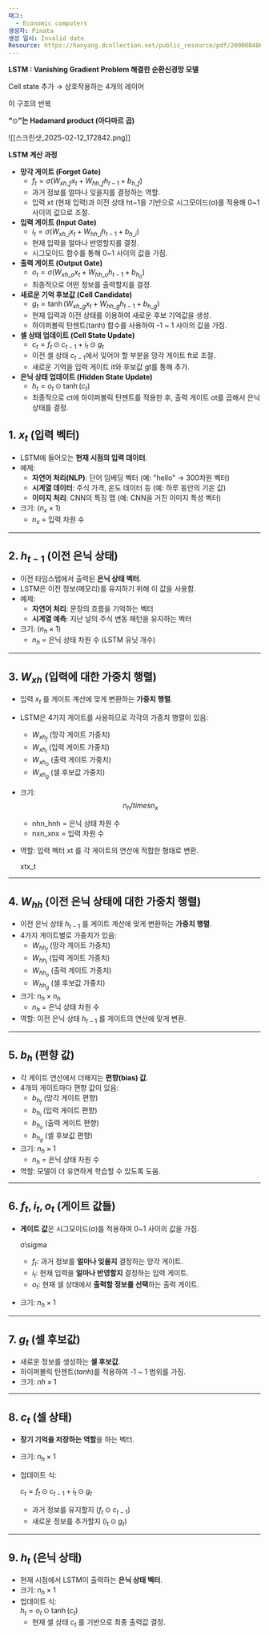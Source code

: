 ```yaml
---
태그:
  - Economic computers
생성자: Pinata
생성 일시: Invalid date
Resource: https://hanyang.dcollection.net/public_resource/pdf/200000486149_20250212172211.pdf
---
```

**LSTM : Vanishing Gradient Problem 해결한 순환신경망 모델**

Cell state 추가 → 상호작용하는 4개의 레이어

이 구조의 반복

  

**“**$\odot$**”는 Hadamard product (아다마르 곱)**

![[스크린샷_2025-02-12_172842.png]]

  

**LSTM 계산 과정**

- **망각 게이트 (Forget Gate)**
    - $f_t = \sigma (W_{xh\_f}x_t + W_{hh\_f} h_{t-1} + b_{h\_f})$
    - 과거 정보를 얼마나 잊을지를 결정하는 역할.
    - 입력 xt (현재 입력)과 이전 상태 ht−1을 기반으로 시그모이드(σ)를 적용해 0~1 사이의 값으로 조절.
- **입력 게이트 (Input Gate)**
    - $i_t = \sigma(W_{xh\_i} x_t + W_{hh\_i}h_{t-1} + b_{h\_i})$
    - 현재 입력을 얼마나 반영할지를 결정.
    - 시그모이드 함수를 통해 0~1 사이의 값을 가짐.
- **출력 게이트 (Output Gate)**
    - $o_t = \sigma(W_{xh\_o} x_t + W_{hh\_o} h_{t-1} + b_{h_o})$
    - 최종적으로 어떤 정보를 출력할지를 결정.
- **새로운 기억 후보값 (Cell Candidate)**
    - $g_t = \tanh(W_{xh\_g} x_t + W_{hh\_g}h_{t-1} + b_{h\_g})$
    - 현재 입력과 이전 상태를 이용하여 새로운 후보 기억값을 생성.
    - 하이퍼볼릭 탄젠트(tanh) 함수를 사용하여 -1 ~ 1 사이의 값을 가짐.
- **셀 상태 업데이트 (Cell State Update)**
    - $c_t = f_t \odot c_{t-1} + i_t \odot g_t$
    - 이전 셀 상태 $c_{t−1}$에서 잊어야 할 부분을 망각 게이트 ft로 조절.
    - 새로운 기억을 입력 게이트 it와 후보값 gt를 통해 추가.
- **은닉 상태 업데이트 (Hidden State Update)**
    - $h_t = o_t \odot \tanh (c_t)$
    - 최종적으로 ct에 하이퍼볼릭 탄젠트를 적용한 후, 출력 게이트 ot를 곱해서 은닉 상태를 결정.

  

## **1.** $x_t$ **(입력 벡터)**

- LSTM에 들어오는 **현재 시점의 입력 데이터**.
- 예제:
    - **자연어 처리(NLP)**: 단어 임베딩 벡터 (예: "hello" → 300차원 벡터)
    - **시계열 데이터**: 주식 가격, 온도 데이터 등 (예: 하루 동안의 기온 값)
    - **이미지 처리**: CNN의 특징 맵 (예: CNN을 거친 이미지 특성 벡터)
- 크기: $(n_x×1)$
    - $n_x$ = 입력 차원 수

---

## **2.** $h_{t-1}$ **(이전 은닉 상태)**

- 이전 타임스텝에서 출력된 **은닉 상태 벡터**.
- LSTM은 이전 정보(메모리)를 유지하기 위해 이 값을 사용함.
- 예제:
    - **자연어 처리**: 문장의 흐름을 기억하는 벡터
    - **시계열 예측**: 지난 날의 주식 변동 패턴을 유지하는 벡터
- 크기: $(n_h \times 1)$
    - $n_h$ = 은닉 상태 차원 수 (LSTM 유닛 개수)

---

## **3.** $W_{xh}$ **(입력에 대한 가중치 행렬)**

- 입력 $x_t$ 를 게이트 계산에 맞게 변환하는 **가중치 행렬**.
- LSTM은 4가지 게이트를 사용하므로 각각의 가중치 행렬이 있음:
    - $W_{xh_f}$ (망각 게이트 가중치)
    - $W_{xh_i}$ (입력 게이트 가중치)
    - $W_{xh_o}$ (출력 게이트 가중치)
    - $W_{xh_g}$ (셀 후보값 가중치)
- 크기: $$ n_h /times n_x $$
    - nhn_hnh = 은닉 상태 차원 수
    - nxn_xnx​ = 입력 차원 수
- 역할: 입력 벡터 xt​ 를 각 게이트의 연산에 적합한 형태로 변환.
    
    xtx_t
    

---

## **4.** $W_{hh}$ **(이전 은닉 상태에 대한 가중치 행렬)**

- 이전 은닉 상태 $h_{t-1}$ 를 게이트 계산에 맞게 변환하는 **가중치 행렬**.
- 4가지 게이트별로 가중치가 있음:
    - $W_{hh_f}$ (망각 게이트 가중치)
    - $W_{hh_i}$ (입력 게이트 가중치)
    - $W_{hh_o}$ (출력 게이트 가중치)
    - $W_{hh_g}$ (셀 후보값 가중치)
- 크기: $n_h×n_h$
    - $n_h$ = 은닉 상태 차원 수
- 역할: 이전 은닉 상태 $h_{t-1}$ 를 게이트의 연산에 맞게 변환.

---

## **5.** $b_h$ **(편향 값)**

- 각 게이트 연산에서 더해지는 **편향(bias) 값**.
- 4개의 게이트마다 편향 값이 있음:
    - $b_{h_f}$ (망각 게이트 편향)
    - $b_{h_i}$ (입력 게이트 편향)
    - $b_{h_o}$ (출력 게이트 편향)
    - $b_{h_g}$ (셀 후보값 편향)
- 크기: $n_h \times 1$
    - $n_h$ = 은닉 상태 차원 수
- 역할: 모델이 더 유연하게 학습할 수 있도록 도움.

---

## **6.** $f_t, i_t, o_t$ **(게이트 값들)**

- **게이트 값**은 시그모이드(σ)를 적용하여 0~1 사이의 값을 가짐.
    
    σ\sigma
    
    - $f_t$: 과거 정보를 **얼마나 잊을지** 결정하는 망각 게이트.
    - $i_t$: 현재 입력을 **얼마나 반영할지** 결정하는 입력 게이트.
    - $o_t$: 현재 셀 상태에서 **출력할 정보를 선택**하는 출력 게이트.
- 크기: $n_h \times 1$

---

## **7.** $g_t$ **(셀 후보값)**

- 새로운 정보를 생성하는 **셀 후보값**.
- 하이퍼볼릭 탄젠트($tanh$)를 적용하여 -1 ~ 1 범위를 가짐.
- 크기: $nh×1$

---

## **8.** $c_t$ **(셀 상태)**

- **장기 기억을 저장하는 역할**을 하는 벡터.
- 크기: $n_h×1$
- 업데이트 식:
    
    $c_t = f_t \odot c_{t-1} + i_t \odot g_t$
    
    - 과거 정보를 유지할지 ($f_t \odot c_{t-1}$)
    - 새로운 정보를 추가할지 ($i_t \odot g_t$)

---

## **9.** $h_t$ **(은닉 상태)**

- 현재 시점에서 LSTM이 출력하는 **은닉 상태 벡터**.
- 크기: $n_h×1$
- 업데이트 식:  
    $h_t = o_t \odot \tanh(c_t)$
    - 현재 셀 상태 $c_t$ 를 기반으로 최종 출력값 결정.